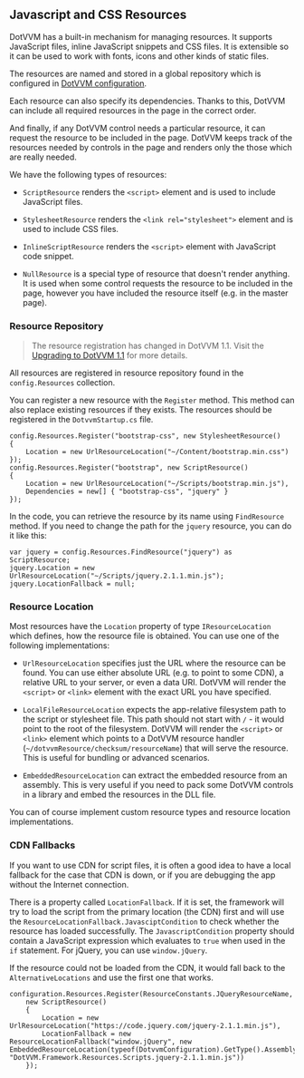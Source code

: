 ## Javascript and CSS Resources

DotVVM has a built-in mechanism for managing resources. It supports JavaScript files, inline JavaScript snippets and CSS files. It is extensible so it can be used to work with fonts, icons and other kinds of static files.

The resources are named and stored in a global repository which is configured in [DotVVM configuration](/docs/tutorials/basics-configuration/{branch}). 

Each resource can also specify its dependencies. Thanks to this, DotVVM can include all required resources in the page in the correct order. 

And finally, if any DotVVM control needs a particular resource, it can request the resource to be included in the page. DotVVM keeps track of the resources needed by controls in the page and renders only the those which are really needed.

We have the following types of resources:

* `ScriptResource` renders the `<script>` element and is used to include JavaScript files.

* `StylesheetResource` renders the `<link rel="stylesheet">` element and is used to include CSS files.

* `InlineScriptResource` renders the `<script>` element with JavaScript code snippet.

* `NullResource` is a special type of resource that doesn't render anything. It is used when some control requests the resource to be included in the page, however you have included the resource itself (e.g. in the master page).

### Resource Repository

> The resource registration has changed in DotVVM 1.1. Visit the [Upgrading to DotVVM 1.1](/docs/tutorials/how-to-start-upgrade-from-1-0/1-1) for more details.

All resources are registered in resource repository found in the `config.Resources` collection.

You can register a new resource with the `Register` method. This method can also replace existing resources if they exists.
The resources should be registered in the `DotvvmStartup.cs` file.

```CSHARP
config.Resources.Register("bootstrap-css", new StylesheetResource()
{
    Location = new UrlResourceLocation("~/Content/bootstrap.min.css")
});
config.Resources.Register("bootstrap", new ScriptResource()
{
    Location = new UrlResourceLocation("~/Scripts/bootstrap.min.js"),
    Dependencies = new[] { "bootstrap-css", "jquery" }
});
```

In the code, you can retrieve the resource by its name using `FindResource` method. If you need to change the path for the `jquery` resource, you can do it like this:

```CSHARP
var jquery = config.Resources.FindResource("jquery") as ScriptResource;
jquery.Location = new UrlResourceLocation("~/Scripts/jquery.2.1.1.min.js");
jquery.LocationFallback = null;
```

### Resource Location

Most resources have the `Location` property of type `IResourceLocation` which defines, how the resource file is obtained. You can use one of the following implementations:

* `UrlResourceLocation` specifies just the URL where the resource can be found. You can use either absolute URL (e.g. to point to some CDN), a relative URL to your server, or even a data URI. DotVVM will render the `<script>` or `<link>` element with the exact URL you have specified.

* `LocalFileResourceLocation` expects the app-relative filesystem path to the script or stylesheet file. This path should not start with `/` - it would point to the root of the filesystem. DotVVM will render the `<script>` or `<link>` element which points to a DotVVM resource handler (`~/dotvvmResource/checksum/resourceName`) that will serve the resource. This is useful for bundling or advanced scenarios.

* `EmbeddedResourceLocation` can extract the embedded resource from an assembly. This is very useful if you need to pack some DotVVM controls in a library and embed the resources in the DLL file.

You can of course implement custom resource types and resource location implementations. 

### CDN Fallbacks

If you want to use CDN for script files, it is often a good idea to have a local fallback for the case that CDN is down, or if you are debugging the app without the Internet connection. 

There is a property called `LocationFallback`. If it is set, the framework will try to load the script from the primary location (the CDN) first and will use the `ResourceLocationFallback.JavasciptCondition` to check whether the resource has loaded successfully. The `JavascriptCondition` property should contain a JavaScript expression which evaluates to `true` when used in the `if` statement. For jQuery, you can use `window.jQuery`. 

If the resource could not be loaded from the CDN, it would fall back to the `AlternativeLocations` and use the first one that works.

```CSHARP
configuration.Resources.Register(ResourceConstants.JQueryResourceName,
	new ScriptResource()
	{
		Location = new UrlResourceLocation("https://code.jquery.com/jquery-2.1.1.min.js"),
		LocationFallback = new ResourceLocationFallback("window.jQuery", new EmbeddedResourceLocation(typeof(DotvvmConfiguration).GetType().Assembly, "DotVVM.Framework.Resources.Scripts.jquery-2.1.1.min.js"))
	});
```


